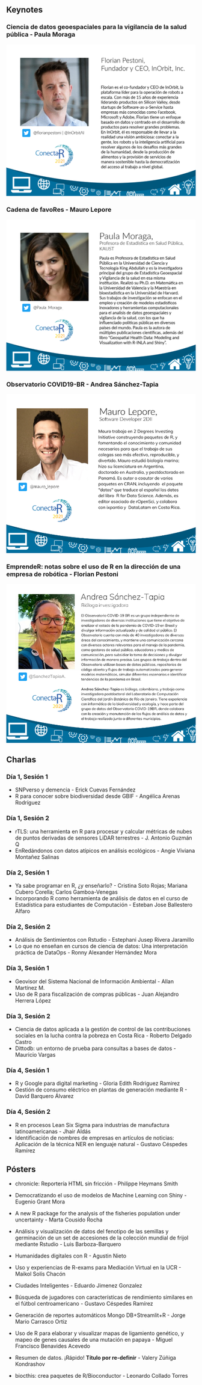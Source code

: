 ## Keynotes

### Ciencia de datos geoespaciales para la vigilancia de la salud pública - Paula Moraga

![](keynote1-01.png)

### Cadena de favoRes - Mauro Lepore

![](keynote2-01.png)

### Observatorio COVID19-BR - Andrea Sánchez-Tapia

![](keynote3-01.png)

### EmprendeR: notas sobre el uso de R en la dirección de una empresa de robótica - Florian Pestoni

![](keynote4-01.png)

## Charlas

### Día 1, Sesión 1

* SNPverso y demencia - Erick Cuevas Fernández
* R para conocer sobre biodiversidad desde GBIF - Angélica Arenas Rodríguez

### Día 1, Sesión 2

* rTLS: una herramienta en R para procesar y calcular métricas de nubes de puntos derivadas de sensores LiDAR terrestres - J. Antonio Guzmán Q
* EnRedándonos con datos atípicos en análisis ecológicos - Angie Viviana Montañez Salinas

### Día 2, Sesión 1

* Ya sabe programar en R, ¿y enseñarlo? - Cristina Soto Rojas; Mariana Cubero Corella; Carlos Gamboa-Venegas
* Incorporando R como herramienta de análisis de datos en el curso de Estadística para estudiantes de Computación - Esteban Jose Ballestero Alfaro

### Día 2, Sesión 2

* Análisis de Sentimientos con Rstudio - Estephani Jusep Rivera Jaramillo
* Lo que no enseñan en cursos de ciencia de datos: Una interpretación práctica de DataOps - Ronny Alexander Hernández Mora

### Día 3, Sesión 1

* Geovisor del Sistema Nacional de Información Ambiental - Allan Martínez M.
* Uso de R para fiscalización de compras públicas - Juan Alejandro Herrera López

### Día 3, Sesión 2

* Ciencia de datos aplicada a la gestión de control de las contribuciones sociales en la lucha contra la pobreza en Costa Rica - Roberto Delgado Castro	
* Dittodb: un entorno de prueba para consultas a bases de datos - Mauricio Vargas	

### Día 4, Sesión 1

* R y Google para digital marketing - Gloria Edith Rodriguez Ramirez	
* Gestión de consumo eléctrico en plantas de generación mediante R - David Barquero Álvarez	

### Día 4, Sesión 2

* R en procesos Lean Six Sigma para industrias de manufactura latinoamericanas - Jhair Aldás	
* Identificación de nombres de empresas en artículos de noticias: Aplicación de la técnica NER en lenguaje natural - Gustavo Céspedes Ramírez	


## Pósters

* chronicle: Reportería HTML sin fricción	- Philippe Heymans Smith	

* Democratizando el uso de modelos de Machine Learning con Shiny	- Eugenio Grant Mora	

* A new R package for the analysis of the fisheries population under uncertainty - Marta Cousido Rocha	

* Análisis y visualización de datos del fenotipo de las semillas y germinación de un set de accesiones de la colección mundial de frijol mediante Rstudio	- Luis Barboza-Barquero	

* Humanidades digitales con R	- Agustin Nieto	

* Uso y experiencias de R-exams para Mediación Virtual en la UCR	- Maikol Solís Chacón	

* Ciudades Inteligentes	- Eduardo Jimenez Gonzalez	

* Búsqueda de jugadores con características de rendimiento similares en el fútbol centroamericano	- Gustavo Céspedes Ramírez	

* Generación de reportes automáticos Mongo DB+Streamlit+R - Jorge Mario Carrasco Ortiz	

* Uso de R para elaborar y visualizar mapas de ligamiento genético, y mapeo de genes causales de una mutación en papaya - Miguel Francisco Benavides Acevedo

* Resumen de datos. ¡Rápido! ****Título por re-definir**** - Valery Zúñiga Kondrashov	

* biocthis: crea paquetes de R/Bioconductor - Leonardo Collado Torres	


